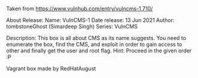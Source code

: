 Taken from https://www.vulnhub.com/entry/vulncms-1,710/ 

About Release:
    Name: VulnCMS-1
    Date release: 13 Jun 2021
    Author: tombstoneGhost (Simardeep Singh)
    Series: VulnCMS

Description:
    This box is all about CMS as its name suggests. You need to enumerate the box, find the CMS, and exploit in order to gain access to other and finally get the user and root flag.
    Hint: Proceed in the given order :P

Vagrant box made by RedHatAugust
